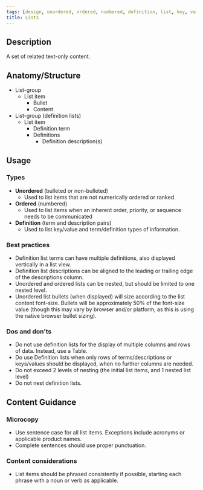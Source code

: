 ```yaml
---
tags: [design, unordered, ordered, numbered, definition, list, key, value]
title: Lists
---
```


## Description

A set of related text-only content.

## Anatomy/Structure

- List-group
  - List item
    - Bullet
    - Content
- List-group (definition lists)
  - List item
    - Definition term
    - Definitions
      - Definition description(s)

## Usage

### Types

- **Unordered** (bulleted or non-bulleted)
  - Used to list items that are not numerically ordered or ranked
- **Ordered** (numbered)
  - Used to list items when an inherent order, priority, or sequence needs to be communicated
- **Definition** (term and description pairs)
  - Used to list key/value and term/definition types of information.

### Best practices

- Definition list terms can have multiple definitions, also displayed vertically in a list view.
- Definition list descriptions can be aligned to the leading or trailing edge of the descriptions column.
- Unordered and ordered lists can be nested, but should be limited to one nested level.
- Unordered list bullets (when displayed) will size according to the list content font-size. Bullets will be approximately 50% of the font-size value (though this may vary by browser and/or platform, as this is using the native browser bullet sizing).

### Dos and don'ts

- Do not use definition lists for the display of multiple columns and rows of data. Instead, use a Table.
- Do use Definition lists when only rows of terms/descriptions or keys/values should be displayed, when no further columns are needed.
- Do not exceed 2 levels of nesting (the initial list items, and 1 nested list level)
- Do not nest definition lists.

## Content Guidance

### Microcopy

- Use sentence case for all list items. Exceptions include acronyms or applicable product names.
- Complete sentences should use proper punctuation.

### Content considerations

- List items should be phrased consistently if possible, starting each phrase with a noun or verb as applicable.
